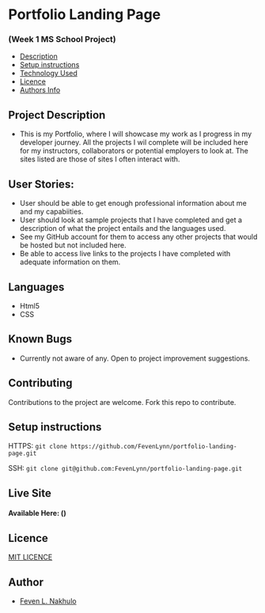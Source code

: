 # Portfolio Landing Page

### (Week 1 MS School Project)

+ [Description](#project-description)
+ [Setup instructions](#setup-instructions)
+ [Technology Used](#languages)
+ [Licence](#Licence)
+ [Authors Info](#Author)
## Project Description

- This is my Portfolio, where I will showcase my work as I progress in my developer journey. All the projects I wil complete will be included here for my instructors, collaborators or potential employers to look at. The sites listed are those of sites I often interact with.

## User Stories:

- User should be able to get enough professional information about me and my capabiities.
- User should look at sample projects that I have completed and get a description of what the project entails and the languages used.
- See my GitHub account for them to access any other projects that would be hosted but not included here.
- Be able to access live links to the projects I have completed with adequate information on them.

## Languages

- Html5
- CSS

## Known Bugs

- Currently not aware of any. Open to project improvement suggestions.

## Contributing

Contributions to the project are welcome. Fork this repo to contribute.

## Setup instructions

HTTPS: `git clone https://github.com/FevenLynn/portfolio-landing-page.git`

SSH: `git clone git@github.com:FevenLynn/portfolio-landing-page.git`
## Live Site

#### Available Here: ()

## Licence
[MIT LICENCE](LICENSE)
## Author

- [Feven L. Nakhulo](https://github.com/FevenLynn)
